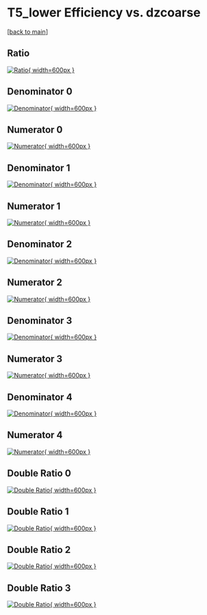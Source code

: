 # T5_lower Efficiency vs. dzcoarse

[[back to main](./)]



## Ratio

[![Ratio](../mtv/var/T5_lower_vtr_11_0_eff_dzcoarse.png){ width=600px }](../mtv/var/T5_lower_vtr_11_0_eff_dzcoarse.pdf)

## Denominator 0

[![Denominator](../mtv/den/T5_lower_vtr_11_0_eff_dzcoarse_den0.png){ width=600px }](../mtv/den/T5_lower_vtr_11_0_eff_dzcoarse_den0.pdf)

## Numerator 0

[![Numerator](../mtv/num/T5_lower_vtr_11_0_eff_dzcoarse_num0.png){ width=600px }](../mtv/num/T5_lower_vtr_11_0_eff_dzcoarse_num0.pdf)

## Denominator 1

[![Denominator](../mtv/den/T5_lower_vtr_11_0_eff_dzcoarse_den1.png){ width=600px }](../mtv/den/T5_lower_vtr_11_0_eff_dzcoarse_den1.pdf)

## Numerator 1

[![Numerator](../mtv/num/T5_lower_vtr_11_0_eff_dzcoarse_num1.png){ width=600px }](../mtv/num/T5_lower_vtr_11_0_eff_dzcoarse_num1.pdf)

## Denominator 2

[![Denominator](../mtv/den/T5_lower_vtr_11_0_eff_dzcoarse_den2.png){ width=600px }](../mtv/den/T5_lower_vtr_11_0_eff_dzcoarse_den2.pdf)

## Numerator 2

[![Numerator](../mtv/num/T5_lower_vtr_11_0_eff_dzcoarse_num2.png){ width=600px }](../mtv/num/T5_lower_vtr_11_0_eff_dzcoarse_num2.pdf)

## Denominator 3

[![Denominator](../mtv/den/T5_lower_vtr_11_0_eff_dzcoarse_den3.png){ width=600px }](../mtv/den/T5_lower_vtr_11_0_eff_dzcoarse_den3.pdf)

## Numerator 3

[![Numerator](../mtv/num/T5_lower_vtr_11_0_eff_dzcoarse_num3.png){ width=600px }](../mtv/num/T5_lower_vtr_11_0_eff_dzcoarse_num3.pdf)

## Denominator 4

[![Denominator](../mtv/den/T5_lower_vtr_11_0_eff_dzcoarse_den4.png){ width=600px }](../mtv/den/T5_lower_vtr_11_0_eff_dzcoarse_den4.pdf)

## Numerator 4

[![Numerator](../mtv/num/T5_lower_vtr_11_0_eff_dzcoarse_num4.png){ width=600px }](../mtv/num/T5_lower_vtr_11_0_eff_dzcoarse_num4.pdf)

## Double Ratio 0

[![Double Ratio](../mtv/ratio/T5_lower_vtr_11_0_eff_dzcoarse_ratio0.png){ width=600px }](../mtv/ratio/T5_lower_vtr_11_0_eff_dzcoarse_ratio0.pdf)

## Double Ratio 1

[![Double Ratio](../mtv/ratio/T5_lower_vtr_11_0_eff_dzcoarse_ratio1.png){ width=600px }](../mtv/ratio/T5_lower_vtr_11_0_eff_dzcoarse_ratio1.pdf)

## Double Ratio 2

[![Double Ratio](../mtv/ratio/T5_lower_vtr_11_0_eff_dzcoarse_ratio2.png){ width=600px }](../mtv/ratio/T5_lower_vtr_11_0_eff_dzcoarse_ratio2.pdf)

## Double Ratio 3

[![Double Ratio](../mtv/ratio/T5_lower_vtr_11_0_eff_dzcoarse_ratio3.png){ width=600px }](../mtv/ratio/T5_lower_vtr_11_0_eff_dzcoarse_ratio3.pdf)

